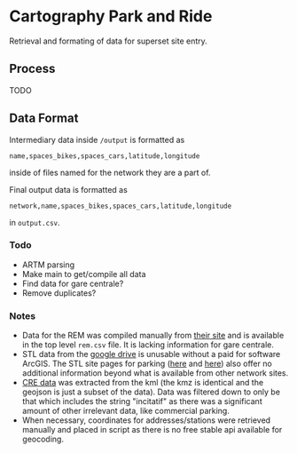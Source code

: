 # Cartography Park and Ride

Retrieval and formating of data for superset site entry.

## Process

TODO

## Data Format

Intermediary data inside ```/output``` is formatted as

    name,spaces_bikes,spaces_cars,latitude,longitude

inside of files named for the network they are a part of.

Final output data is formatted as

    network,name,spaces_bikes,spaces_cars,latitude,longitude

in ```output.csv```.

### Todo
* ARTM parsing
* Make main to get/compile all data
* Find data for gare centrale?
* Remove duplicates?

### Notes
* Data for the REM was compiled manually from [their site](https://rem.info/fr/se-deplacer/stations-du-reseau) and is available in the top level ```rem.csv``` file. It is lacking information for gare centrale.
* STL data from the [google drive](https://drive.google.com/drive/folders/1IU2LXkShVzD2UStD1h-28Y_ChmPG_x4p) is unusable without a paid for software ArcGIS. The STL site pages for parking ([here](https://stlaval.ca/reseau/transport/stationnement-payant) and [here](https://stlaval.ca/reseau/transport/stationnement-gratuit)) also offer no additional information beyond what is available from other network sites.
* [CRE data](https://drive.google.com/drive/folders/1RZmOJlr1fguQiUzg8Hwif7lIYvBHDwbS) was extracted from the kml (the kmz is identical and the geojson is just a subset of the data). Data was filtered down to only be that which includes the string "incitatif" as there was a significant amount of other irrelevant data, like commercial parking.
* When necessary, coordinates for addresses/stations were retrieved manually and placed in script as there is no free stable api available for geocoding.
